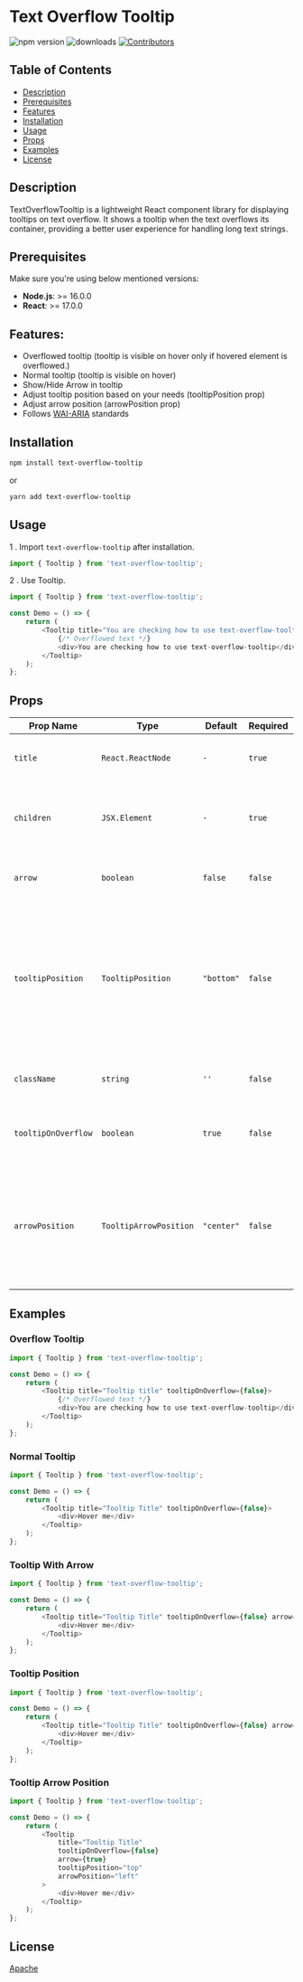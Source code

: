 # Text Overflow Tooltip

![npm version](https://img.shields.io/npm/v/xsada-dsadsad-dsadad-mii)
![downloads](https://img.shields.io/npm/dt/xsada-dsadsad-dsadad-mii.svg)
[![Contributors](https://img.shields.io/github/contributors/shahmargi12/tooltipprivate.svg)](https://github.com/shahmargi12/tooltipprivate/graphs/contributors)

## Table of Contents

-   [Description](#description)
-   [Prerequisites](#prerequisites)
-   [Features](#features)
-   [Installation](#installation)
-   [Usage](#usage)
-   [Props](#props)
-   [Examples](#examples)
-   [License](#license)

## Description

TextOverflowTooltip is a lightweight React component library for displaying tooltips on text overflow. It shows a tooltip when the text overflows its container, providing a better user experience for handling long text strings.

## Prerequisites

Make sure you're using below mentioned versions:

- **Node.js**: >= 16.0.0
- **React**: >= 17.0.0

## Features:

-   Overflowed tooltip (tooltip is visible on hover only if hovered element is overflowed.)
-   Normal tooltip (tooltip is visible on hover)
-   Show/Hide Arrow in tooltip
-   Adjust tooltip position based on your needs (tooltipPosition prop)
-   Adjust arrow position (arrowPosition prop)
-   Follows [WAI-ARIA](https://www.w3.org/WAI/ARIA/apg/patterns/tooltip/) standards

## Installation

```sh
npm install text-overflow-tooltip
```

or

```sh
yarn add text-overflow-tooltip
```

## Usage

1 . Import `text-overflow-tooltip` after installation.

```js
import { Tooltip } from 'text-overflow-tooltip';
```

2 . Use Tooltip.

```js
import { Tooltip } from 'text-overflow-tooltip';

const Demo = () => {
    return (
        <Tooltip title="You are checking how to use text-overflow-tooltip">
            {/* Overflowed text */}
            <div>You are checking how to use text-overflow-tooltip</div>
        </Tooltip>
    );
};
```

## Props

| Prop Name           | Type                   | Default    | Required | Description                                                                                                                              |
| ------------------- | ---------------------- | ---------- | -------- | ---------------------------------------------------------------------------------------------------------------------------------------- |
| `title`             | `React.ReactNode`      | `-`        | `true`   | React node element to display in tooltip                                                                                                 |
| `children`          | `JSX.Element`          | `-`        | `true`   | Children element which triggers the tooltip on hover                                                                                     |
| `arrow`             | `boolean`              | `false`    | `false`  | To show / hide the tooltip arrow                                                                                                         |
| `tooltipPosition`   | `TooltipPosition`      | `"bottom"` | `false`  | Position of the tooltip. Options: `"top"`, `"bottom"`, `"left"`, `"right"`, `"top-start"`, `"bottom-start"`, `"top-end"`, `"bottom-end"` |
| `className`         | `string`               | `''`       | `false`  | className to override style of tooltip                                                                                                   |
| `tooltipOnOverflow` | `boolean`              | `true`     | `false`  | Tooltip is visible when content is overflowed                                                                                            |
| `arrowPosition`     | `TooltipArrowPosition` | `"center"` | `false`  | Position of the arrow in tooltip. Works only if arrow prop is set to true. Options: `"center"`, `"left"`, `"right"`                      |

## Examples

### Overflow Tooltip

```js
import { Tooltip } from 'text-overflow-tooltip';

const Demo = () => {
    return (
        <Tooltip title="Tooltip title" tooltipOnOverflow={false}>
            {/* Overflowed text */}
            <div>You are checking how to use text-overflow-tooltip</div>
        </Tooltip>
    );
};
```

### Normal Tooltip

```js
import { Tooltip } from 'text-overflow-tooltip';

const Demo = () => {
    return (
        <Tooltip title="Tooltip Title" tooltipOnOverflow={false}>
            <div>Hover me</div>
        </Tooltip>
    );
};
```

### Tooltip With Arrow

```js
import { Tooltip } from 'text-overflow-tooltip';

const Demo = () => {
    return (
        <Tooltip title="Tooltip Title" tooltipOnOverflow={false} arrow={true}>
            <div>Hover me</div>
        </Tooltip>
    );
};
```

### Tooltip Position

```js
import { Tooltip } from 'text-overflow-tooltip';

const Demo = () => {
    return (
        <Tooltip title="Tooltip Title" tooltipOnOverflow={false} arrow={true} tooltipPosition="top">
            <div>Hover me</div>
        </Tooltip>
    );
};
```

### Tooltip Arrow Position

```js
import { Tooltip } from 'text-overflow-tooltip';

const Demo = () => {
    return (
        <Tooltip
            title="Tooltip Title"
            tooltipOnOverflow={false}
            arrow={true}
            tooltipPosition="top"
            arrowPosition="left"
        >
            <div>Hover me</div>
        </Tooltip>
    );
};
```

## License

[Apache](LICENSE.md)
